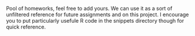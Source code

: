 Pool of homeworks, feel free to add yours. We can use it as a sort of unfiltered reference for future assignments and on this project.
I encourage you to put particularly usefule R code in the snippets directory though for quick reference. 
